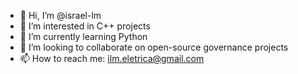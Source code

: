 - 👋 Hi, I’m @israel-lm
- 👀 I’m interested in C++ projects
- 🌱 I’m currently learning Python
- 💞️ I’m looking to collaborate on open-source governance projects
- 📫 How to reach me: ilm.eletrica@gmail.com

<!---
israel-lm/israel-lm is a ✨ special ✨ repository because its `README.md` (this file) appears on your GitHub profile.
You can click the Preview link to take a look at your changes.
--->
